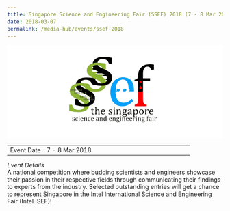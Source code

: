 ```yaml
---
title: Singapore Science and Engineering Fair (SSEF) 2018 (7 - 8 Mar 2018)
date: 2018-03-07
permalink: /media-hub/events/ssef-2018
---
```

![Singapore Science & Engineering Fair 2018](/images/media-hub/events/till-2020/ssef-2018.png)

<table style="width:100%">
  <tr>
    <td style="width:20%">Event Date</td>	
    <td style="width:80%">7 - 8 Mar 2018</td>	
  </tr>
</table>

*Event Details*<br>	
A national competition where budding scientists and engineers showcase their passion in their respective fields through communicating their findings to experts from the industry. Selected outstanding entries will get a chance to represent Singapore in the Intel International Science and Engineering Fair (Intel ISEF)!